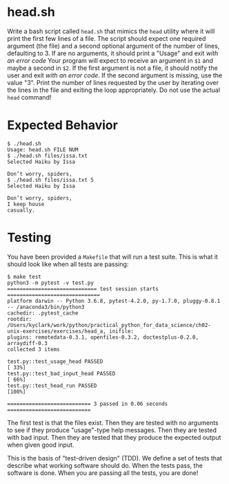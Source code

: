 # head.sh

Write a bash script called `head.sh` that mimics the `head` utility where it will print the first few lines of a file.  The script should expect one required argument (the file) and a second optional argument of the number of lines, defaulting to 3. If are no arguments, it should print a "Usage" and exit *with an error code* Your program will expect to receive an argument in `$1` and maybe a second in `$2`. If the first argument is not a file, it should notify the user and exit *with an error code*. If the second argument is missing, use the value "3". Print the number of lines requested by the user by iterating over the lines in the file and exiting the loop appropriately. Do not use the actual `head` command!

# Expected Behavior

````
$ ./head.sh
Usage: head.sh FILE NUM
$ ./head.sh files/issa.txt
Selected Haiku by Issa

Don’t worry, spiders,
$ ./head.sh files/issa.txt 5
Selected Haiku by Issa

Don’t worry, spiders,
I keep house
casually.
````

# Testing

You have been provided a `Makefile` that will run a test suite. This is what it should look like when all tests are passing:

````
$ make test
python3 -m pytest -v test.py
============================= test session starts ==============================
platform darwin -- Python 3.6.8, pytest-4.2.0, py-1.7.0, pluggy-0.8.1 -- /anaconda3/bin/python3
cachedir: .pytest_cache
rootdir: /Users/kyclark/work/python/practical_python_for_data_science/ch02-unix-exercises/exercises/head_a, inifile:
plugins: remotedata-0.3.1, openfiles-0.3.2, doctestplus-0.2.0, arraydiff-0.3
collected 3 items

test.py::test_usage_head PASSED                                          [ 33%]
test.py::test_bad_input_head PASSED                                      [ 66%]
test.py::test_head_run PASSED                                            [100%]

=========================== 3 passed in 0.06 seconds ===========================
````

The first test is that the files exist. Then they are tested with no arguments to see if they produce "usage"-type help messages. Then they are tested with bad input. Then they are tested that they produce the expected output when given good input.

This is the basis of "test-driven design" (TDD). We define a set of tests that describe what working software should do. When the tests pass, the software is done. When you are passing all the tests, you are done! 
